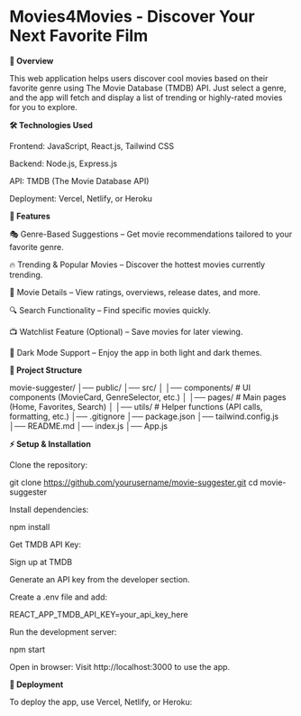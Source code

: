 # Movies4Movies - Discover Your Next Favorite Film

**📌 Overview**

This web application helps users discover cool movies based on their favorite genre using The Movie Database (TMDB) API. Just select a genre, and the app will fetch and display a list of trending or highly-rated movies for you to explore.

**🛠 Technologies Used**

Frontend: JavaScript, React.js, Tailwind CSS

Backend: Node.js, Express.js

API: TMDB (The Movie Database API)

Deployment: Vercel, Netlify, or Heroku

**🚀 Features**

🎭 Genre-Based Suggestions – Get movie recommendations tailored to your favorite genre.

🔥 Trending & Popular Movies – Discover the hottest movies currently trending.

📜 Movie Details – View ratings, overviews, release dates, and more.

🔍 Search Functionality – Find specific movies quickly.

📺 Watchlist Feature (Optional) – Save movies for later viewing.

🌙 Dark Mode Support – Enjoy the app in both light and dark themes.

**📂 Project Structure**

movie-suggester/
│── public/
│── src/
│   │── components/    # UI components (MovieCard, GenreSelector, etc.)
│   │── pages/         # Main pages (Home, Favorites, Search)
│   │── utils/         # Helper functions (API calls, formatting, etc.)
│── .gitignore
│── package.json
│── tailwind.config.js
│── README.md
│── index.js
│── App.js

**⚡ Setup & Installation**

Clone the repository:

git clone https://github.com/yourusername/movie-suggester.git
cd movie-suggester

Install dependencies:

npm install

Get TMDB API Key:

Sign up at TMDB

Generate an API key from the developer section.

Create a .env file and add:

REACT_APP_TMDB_API_KEY=your_api_key_here

Run the development server:

npm start

Open in browser:
Visit http://localhost:3000 to use the app.

**🚀 Deployment**

To deploy the app, use Vercel, Netlify, or Heroku:
